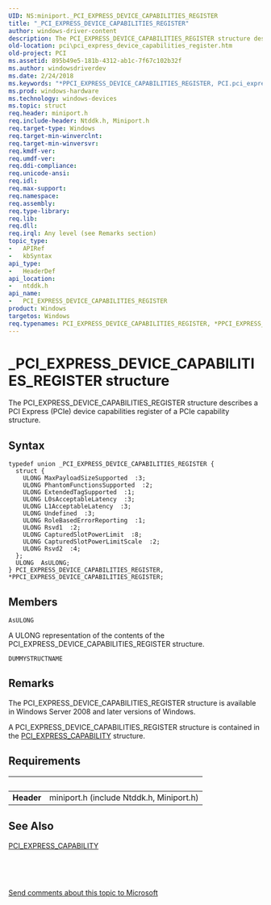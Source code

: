 ```yaml
---
UID: NS:miniport._PCI_EXPRESS_DEVICE_CAPABILITIES_REGISTER
title: "_PCI_EXPRESS_DEVICE_CAPABILITIES_REGISTER"
author: windows-driver-content
description: The PCI_EXPRESS_DEVICE_CAPABILITIES_REGISTER structure describes a PCI Express (PCIe) device capabilities register of a PCIe capability structure.
old-location: pci\pci_express_device_capabilities_register.htm
old-project: PCI
ms.assetid: 895b49e5-181b-4312-ab1c-7f67c102b32f
ms.author: windowsdriverdev
ms.date: 2/24/2018
ms.keywords: "*PPCI_EXPRESS_DEVICE_CAPABILITIES_REGISTER, PCI.pci_express_device_capabilities_register, PCI_EXPRESS_DEVICE_CAPABILITIES_REGISTER, PCI_EXPRESS_DEVICE_CAPABILITIES_REGISTER union [Buses], PPCI_EXPRESS_DEVICE_CAPABILITIES_REGISTER, PPCI_EXPRESS_DEVICE_CAPABILITIES_REGISTER union pointer [Buses], _PCI_EXPRESS_DEVICE_CAPABILITIES_REGISTER, ntddk/PCI_EXPRESS_DEVICE_CAPABILITIES_REGISTER, ntddk/PPCI_EXPRESS_DEVICE_CAPABILITIES_REGISTER, pci_struct_6643c57c-39dd-483b-9611-b0bf96cacbd8.xml"
ms.prod: windows-hardware
ms.technology: windows-devices
ms.topic: struct
req.header: miniport.h
req.include-header: Ntddk.h, Miniport.h
req.target-type: Windows
req.target-min-winverclnt: 
req.target-min-winversvr: 
req.kmdf-ver: 
req.umdf-ver: 
req.ddi-compliance: 
req.unicode-ansi: 
req.idl: 
req.max-support: 
req.namespace: 
req.assembly: 
req.type-library: 
req.lib: 
req.dll: 
req.irql: Any level (see Remarks section)
topic_type:
-	APIRef
-	kbSyntax
api_type:
-	HeaderDef
api_location:
-	ntddk.h
api_name:
-	PCI_EXPRESS_DEVICE_CAPABILITIES_REGISTER
product: Windows
targetos: Windows
req.typenames: PCI_EXPRESS_DEVICE_CAPABILITIES_REGISTER, *PPCI_EXPRESS_DEVICE_CAPABILITIES_REGISTER
---
```


# _PCI_EXPRESS_DEVICE_CAPABILITIES_REGISTER structure
The PCI_EXPRESS_DEVICE_CAPABILITIES_REGISTER structure describes a PCI Express (PCIe) device capabilities register of a PCIe capability structure.

## Syntax
````
typedef union _PCI_EXPRESS_DEVICE_CAPABILITIES_REGISTER {
  struct {
    ULONG MaxPayloadSizeSupported  :3;
    ULONG PhantomFunctionsSupported  :2;
    ULONG ExtendedTagSupported  :1;
    ULONG L0sAcceptableLatency  :3;
    ULONG L1AcceptableLatency  :3;
    ULONG Undefined  :3;
    ULONG RoleBasedErrorReporting  :1;
    ULONG Rsvd1  :2;
    ULONG CapturedSlotPowerLimit  :8;
    ULONG CapturedSlotPowerLimitScale  :2;
    ULONG Rsvd2  :4;
  };
  ULONG  AsULONG;
} PCI_EXPRESS_DEVICE_CAPABILITIES_REGISTER, *PPCI_EXPRESS_DEVICE_CAPABILITIES_REGISTER;
````

## Members


`AsULONG`

A ULONG representation of the contents of the PCI_EXPRESS_DEVICE_CAPABILITIES_REGISTER structure.

`DUMMYSTRUCTNAME`



## Remarks
The PCI_EXPRESS_DEVICE_CAPABILITIES_REGISTER structure is available in Windows Server 2008 and later versions of Windows.

A PCI_EXPRESS_DEVICE_CAPABILITIES_REGISTER structure is contained in the <a href="https://msdn.microsoft.com/library/windows/hardware/ff537460">PCI_EXPRESS_CAPABILITY</a> structure.

## Requirements
| &nbsp; | &nbsp; |
| ---- |:---- |
| **Header** | miniport.h (include Ntddk.h, Miniport.h) |

## See Also

<a href="https://msdn.microsoft.com/library/windows/hardware/ff537460">PCI_EXPRESS_CAPABILITY</a>



 

 

<a href="mailto:wsddocfb@microsoft.com?subject=Documentation%20feedback [PCI\buses]:%20PCI_EXPRESS_DEVICE_CAPABILITIES_REGISTER union%20 RELEASE:%20(2/24/2018)&amp;body=%0A%0APRIVACY STATEMENT%0A%0AWe use your feedback to improve the documentation. We don't use your email address for any other purpose, and we'll remove your email address from our system after the issue that you're reporting is fixed. While we're working to fix this issue, we might send you an email message to ask for more info. Later, we might also send you an email message to let you know that we've addressed your feedback.%0A%0AFor more info about Microsoft's privacy policy, see http://privacy.microsoft.com/en-us/default.aspx." title="Send comments about this topic to Microsoft">Send comments about this topic to Microsoft</a>